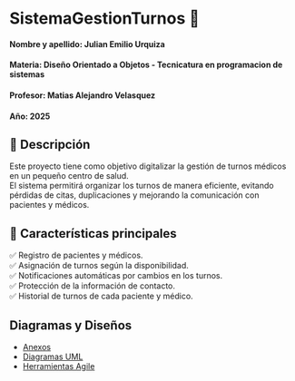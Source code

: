 # SistemaGestionTurnos 🏥  

#### Nombre y apellido: Julian Emilio Urquiza
#### Materia: Diseño Orientado a Objetos - Tecnicatura en programacion de sistemas
#### Profesor: Matias Alejandro Velasquez
#### Año: 2025

## 📌 Descripción  
Este proyecto tiene como objetivo digitalizar la gestión de turnos médicos en un pequeño centro de salud.  
El sistema permitirá organizar los turnos de manera eficiente, evitando pérdidas de citas, duplicaciones y mejorando la comunicación con pacientes y médicos.  

## 🎯 Características principales  
✅ Registro de pacientes y médicos.  
✅ Asignación de turnos según la disponibilidad.  
✅ Notificaciones automáticas por cambios en los turnos.  
✅ Protección de la información de contacto.  
✅ Historial de turnos de cada paciente y médico.  

## Diagramas y Diseños

* [Anexos](anexos.md)
* [Diagramas UML](diagrmasUML.md)
* [Herramientas Agile](herramientas_agile.md)
